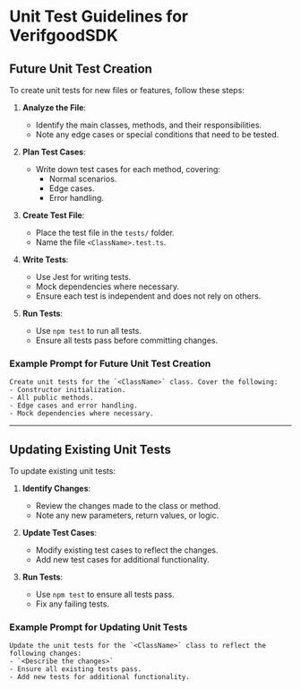 # Unit Test Guidelines for VerifgoodSDK

## Future Unit Test Creation
To create unit tests for new files or features, follow these steps:

1. **Analyze the File**:
   - Identify the main classes, methods, and their responsibilities.
   - Note any edge cases or special conditions that need to be tested.

2. **Plan Test Cases**:
   - Write down test cases for each method, covering:
     - Normal scenarios.
     - Edge cases.
     - Error handling.

3. **Create Test File**:
   - Place the test file in the `tests/` folder.
   - Name the file `<ClassName>.test.ts`.

4. **Write Tests**:
   - Use Jest for writing tests.
   - Mock dependencies where necessary.
   - Ensure each test is independent and does not rely on others.

5. **Run Tests**:
   - Use `npm test` to run all tests.
   - Ensure all tests pass before committing changes.

### Example Prompt for Future Unit Test Creation
```
Create unit tests for the `<ClassName>` class. Cover the following:
- Constructor initialization.
- All public methods.
- Edge cases and error handling.
- Mock dependencies where necessary.
```

---

## Updating Existing Unit Tests
To update existing unit tests:

1. **Identify Changes**:
   - Review the changes made to the class or method.
   - Note any new parameters, return values, or logic.

2. **Update Test Cases**:
   - Modify existing test cases to reflect the changes.
   - Add new test cases for additional functionality.

3. **Run Tests**:
   - Use `npm test` to ensure all tests pass.
   - Fix any failing tests.

### Example Prompt for Updating Unit Tests
```
Update the unit tests for the `<ClassName>` class to reflect the following changes:
- `<Describe the changes>`
- Ensure all existing tests pass.
- Add new tests for additional functionality.
```